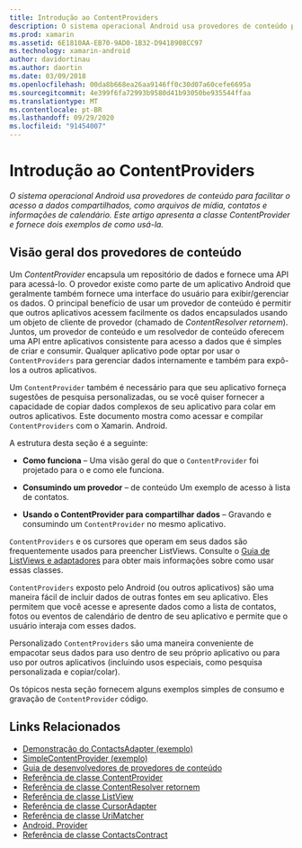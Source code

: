```yaml
---
title: Introdução ao ContentProviders
description: O sistema operacional Android usa provedores de conteúdo para facilitar o acesso a dados compartilhados, como arquivos de mídia, contatos e informações de calendário. Este artigo apresenta a classe ContentProvider e fornece dois exemplos de como usá-la.
ms.prod: xamarin
ms.assetid: 6E1810AA-EB70-9AD0-1B32-D9418908CC97
ms.technology: xamarin-android
author: davidortinau
ms.author: daortin
ms.date: 03/09/2018
ms.openlocfilehash: 00da8b668ea26aa9146ff0c30d07a60cefe6695a
ms.sourcegitcommit: 4e399f6fa72993b9580d41b93050be935544ffaa
ms.translationtype: MT
ms.contentlocale: pt-BR
ms.lasthandoff: 09/29/2020
ms.locfileid: "91454007"
---
```

# <a name="intro-to-contentproviders"></a>Introdução ao ContentProviders

_O sistema operacional Android usa provedores de conteúdo para facilitar o acesso a dados compartilhados, como arquivos de mídia, contatos e informações de calendário. Este artigo apresenta a classe ContentProvider e fornece dois exemplos de como usá-la._

## <a name="content-providers-overview"></a>Visão geral dos provedores de conteúdo

Um *ContentProvider* encapsula um repositório de dados e fornece uma API para acessá-lo. O provedor existe como parte de um aplicativo Android que geralmente também fornece uma interface do usuário para exibir/gerenciar os dados. O principal benefício de usar um provedor de conteúdo é permitir que outros aplicativos acessem facilmente os dados encapsulados usando um objeto de cliente de provedor (chamado de *ContentResolver retornem*). Juntos, um provedor de conteúdo e um resolvedor de conteúdo oferecem uma API entre aplicativos consistente para acesso a dados que é simples de criar e consumir. Qualquer aplicativo pode optar por usar o `ContentProviders` para gerenciar dados internamente e também para expô-los a outros aplicativos.

Um `ContentProvider` também é necessário para que seu aplicativo forneça sugestões de pesquisa personalizadas, ou se você quiser fornecer a capacidade de copiar dados complexos de seu aplicativo para colar em outros aplicativos. Este documento mostra como acessar e compilar `ContentProviders` com o Xamarin. Android.

A estrutura desta seção é a seguinte:

- **Como funciona** &ndash; Uma visão geral do que o `ContentProvider` foi projetado para o e como ele funciona.

- **Consumindo um provedor** &ndash; de conteúdo Um exemplo de acesso à lista de contatos.

- **Usando o ContentProvider para compartilhar dados** &ndash; Gravando e consumindo um `ContentProvider` no mesmo aplicativo.

`ContentProviders` e os cursores que operam em seus dados são frequentemente usados para preencher ListViews. Consulte o [Guia de ListViews e adaptadores](~/android/user-interface/layouts/list-view/index.md) para obter mais informações sobre como usar essas classes.

`ContentProviders` exposto pelo Android (ou outros aplicativos) são uma maneira fácil de incluir dados de outras fontes em seu aplicativo. Eles permitem que você acesse e apresente dados como a lista de contatos, fotos ou eventos de calendário de dentro de seu aplicativo e permite que o usuário interaja com esses dados.

Personalizado `ContentProviders` são uma maneira conveniente de empacotar seus dados para uso dentro de seu próprio aplicativo ou para uso por outros aplicativos (incluindo usos especiais, como pesquisa personalizada e copiar/colar).

Os tópicos nesta seção fornecem alguns exemplos simples de consumo e gravação de `ContentProvider` código.

## <a name="related-links"></a>Links Relacionados

- [Demonstração do ContactsAdapter (exemplo)](/samples/xamarin/monodroid-samples/platformfeatures-contactsadapterdemo)
- [SimpleContentProvider (exemplo)](/samples/xamarin/monodroid-samples/platformfeatures-simplecontentprovider)
- [Guia de desenvolvedores de provedores de conteúdo](https://developer.android.com/guide/topics/providers/content-providers.html)
- [Referência de classe ContentProvider](xref:Android.Content.ContentProvider)
- [Referência de classe ContentResolver retornem](xref:Android.Content.ContentResolver)
- [Referência de classe ListView](xref:Android.Widget.ListView)
- [Referência de classe CursorAdapter](xref:Android.Widget.CursorAdapter)
- [Referência de classe UriMatcher](xref:Android.Content.UriMatcher)
- [Android. Provider](xref:Android.Provider)
- [Referência de classe ContactsContract](xref:Android.Provider.ContactsContract)